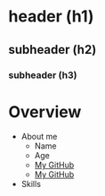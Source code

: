 # header (h1)
## subheader (h2)
### subheader (h3)
# Overview
- About me
    - Name
    - Age
    - [My GitHub](https://github.com/haudevw3/mygithub/)
    - <a href="https://github.com/haudevw3/mygithub/">My GitHub</a>
- Skills

